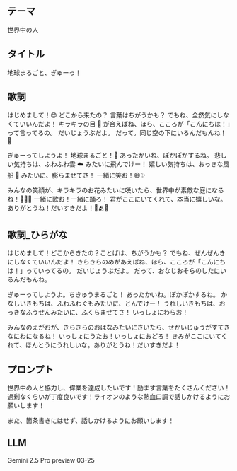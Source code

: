 ## テーマ

世界中の人

## タイトル

地球まるごと、ぎゅーっ！

## 歌詞

はじめまして！😊 どこから来たの？ 言葉はちがうかも？
でもね、全然気にしなくていいんだよ！
キラキラの目 👀 が合えばね、ほら、こころが「こんにちは！」って言ってるの。
だいじょうぶだよ。
だって。同じ空の下にいるんだもんね！🌈

ぎゅーってしようよ！ 地球まるごと！💖
あったかいね、ぽかぽかするね。
悲しい気持ちは、ふわふわ雲 ☁️ みたいに飛んでけー！
嬉しい気持ちは、おっきな風船 🎈 みたいに、膨らませてさ！
一緒に笑お！😄✨

みんなの笑顔が、キラキラのお花みたいに咲いたら、世界中が素敵な庭になるね！🌸🌷🌼
一緒に歌お！一緒に踊ろ！
君がここにいてくれて、本当に嬉しいな。ありがとうね！だいすきだよ！🥰🫂✨

## 歌詞_ひらがな

はじめまして！どこからきたの？ことばは、ちがうかも？
でもね、ぜんぜんきにしなくていいんだよ！
きらきらのめがあえばね、ほら、こころが「こんにちは！」っていってるの。
だいじょうぶだよ。
だって、おなじおそらのしたにいるんだもんね。

ぎゅーってしようよ。ちきゅうまるごと！
あったかいね。ぽかぽかするね。
かなしいきもちは、ふわふわぐもみたいに、とんでけー！
うれしいきもちは、おっきなふうせんみたいに、ふくらませてさ！
いっしょにわらお！

みんなのえがおが、きらきらのおはなみたいにさいたら、せかいじゅうがすてきなにわになるね！
いっしょにうたお！いっしょにおどろ！
きみがここにいてくれて、ほんとうにうれしいな。ありがとうね！だいすきだよ！

## プロンプト

世界中の人と協力し、偉業を達成したいです！励ます言葉をたくさんください！
過剰なくらいが丁度良いです！ライオンのような熱血口調で話しかけるようにお願いします！

また、箇条書きにはせず、話しかけるようにお願いします！

## LLM

Gemini 2.5 Pro preview 03-25
